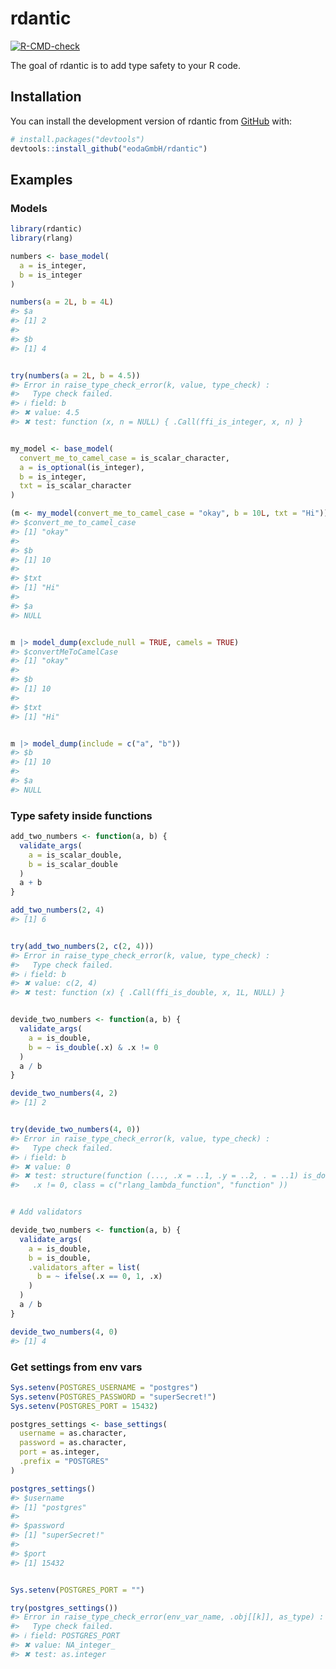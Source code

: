 
<!-- README.md is generated from README.Rmd. Please edit that file -->

# rdantic

<!-- badges: start -->

[![R-CMD-check](https://github.com/eodaGmbH/rdantic/actions/workflows/R-CMD-check.yaml/badge.svg)](https://github.com/eodaGmbH/rdantic/actions/workflows/R-CMD-check.yaml)
<!-- badges: end -->

The goal of rdantic is to add type safety to your R code.

## Installation

You can install the development version of rdantic from
[GitHub](https://github.com/) with:

``` r
# install.packages("devtools")
devtools::install_github("eodaGmbH/rdantic")
```

## Examples

### Models

``` r
library(rdantic)
library(rlang)

numbers <- base_model(
  a = is_integer,
  b = is_integer
)

numbers(a = 2L, b = 4L)
#> $a
#> [1] 2
#> 
#> $b
#> [1] 4
```

``` r

try(numbers(a = 2L, b = 4.5))
#> Error in raise_type_check_error(k, value, type_check) : 
#>   Type check failed.
#> ℹ field: b
#> ✖ value: 4.5
#> ✖ test: function (x, n = NULL) { .Call(ffi_is_integer, x, n) }
```

``` r

my_model <- base_model(
  convert_me_to_camel_case = is_scalar_character,
  a = is_optional(is_integer),
  b = is_integer,
  txt = is_scalar_character
)

(m <- my_model(convert_me_to_camel_case = "okay", b = 10L, txt = "Hi"))
#> $convert_me_to_camel_case
#> [1] "okay"
#> 
#> $b
#> [1] 10
#> 
#> $txt
#> [1] "Hi"
#> 
#> $a
#> NULL
```

``` r

m |> model_dump(exclude_null = TRUE, camels = TRUE)
#> $convertMeToCamelCase
#> [1] "okay"
#> 
#> $b
#> [1] 10
#> 
#> $txt
#> [1] "Hi"
```

``` r

m |> model_dump(include = c("a", "b"))
#> $b
#> [1] 10
#> 
#> $a
#> NULL
```

### Type safety inside functions

``` r
add_two_numbers <- function(a, b) {
  validate_args(
    a = is_scalar_double,
    b = is_scalar_double
  )
  a + b
}

add_two_numbers(2, 4)
#> [1] 6
```

``` r

try(add_two_numbers(2, c(2, 4)))
#> Error in raise_type_check_error(k, value, type_check) : 
#>   Type check failed.
#> ℹ field: b
#> ✖ value: c(2, 4)
#> ✖ test: function (x) { .Call(ffi_is_double, x, 1L, NULL) }
```

``` r

devide_two_numbers <- function(a, b) {
  validate_args(
    a = is_double,
    b = ~ is_double(.x) & .x != 0
  )
  a / b
}

devide_two_numbers(4, 2)
#> [1] 2
```

``` r

try(devide_two_numbers(4, 0))
#> Error in raise_type_check_error(k, value, type_check) : 
#>   Type check failed.
#> ℹ field: b
#> ✖ value: 0
#> ✖ test: structure(function (..., .x = ..1, .y = ..2, . = ..1) is_double(.x) &
#>   .x != 0, class = c("rlang_lambda_function", "function" ))
```

``` r

# Add validators

devide_two_numbers <- function(a, b) {
  validate_args(
    a = is_double,
    b = is_double,
    .validators_after = list(
      b = ~ ifelse(.x == 0, 1, .x)
    )
  )
  a / b
}

devide_two_numbers(4, 0)
#> [1] 4
```

### Get settings from env vars

``` r
Sys.setenv(POSTGRES_USERNAME = "postgres")
Sys.setenv(POSTGRES_PASSWORD = "superSecret!")
Sys.setenv(POSTGRES_PORT = 15432)

postgres_settings <- base_settings(
  username = as.character,
  password = as.character,
  port = as.integer,
  .prefix = "POSTGRES"
)

postgres_settings()
#> $username
#> [1] "postgres"
#> 
#> $password
#> [1] "superSecret!"
#> 
#> $port
#> [1] 15432
```

``` r

Sys.setenv(POSTGRES_PORT = "")

try(postgres_settings())
#> Error in raise_type_check_error(env_var_name, .obj[[k]], as_type) : 
#>   Type check failed.
#> ℹ field: POSTGRES_PORT
#> ✖ value: NA_integer_
#> ✖ test: as.integer
```
